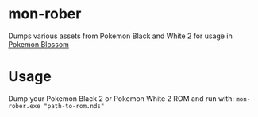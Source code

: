 # mon-rober
Dumps various assets from Pokemon Black and White 2 for usage in [Pokemon Blossom](https://github.com/csibley20/PokemonBlossomV1)

# Usage
Dump your Pokemon Black 2 or Pokemon White 2 ROM and run with:
`mon-rober.exe "path-to-rom.nds"`
